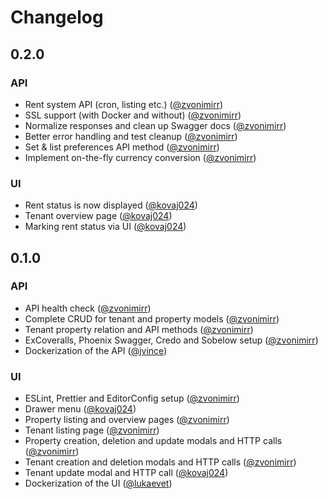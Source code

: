 # Changelog

## 0.2.0
### API
- Rent system API (cron, listing etc.) ([@zvonimirr](https://github.com/zvonimirr))
- SSL support (with Docker and without) ([@zvonimirr](https://github.com/zvonimirr))
- Normalize responses and clean up Swagger docs ([@zvonimirr](https://github.com/zvonimirr))
- Better error handling and test cleanup ([@zvonimirr](https://github.com/zvonimirr))
- Set & list preferences API method ([@zvonimirr](https://github.com/zvonimirr))
- Implement on-the-fly currency conversion ([@zvonimirr](https://github.com/zvonimirr))

### UI
- Rent status is now displayed ([@kovaj024](https://github.com/kovaj024))
- Tenant overview page ([@kovaj024](https://github.com/kovaj024))
- Marking rent status via UI ([@kovaj024](https://github.com/kovaj024))

## 0.1.0

### API
- API health check ([@zvonimirr](https://github.com/zvonimirr))
- Complete CRUD for tenant and property models ([@zvonimirr](https://github.com/zvonimirr))
- Tenant property relation and API methods ([@zvonimirr](https://github.com/zvonimirr))
- ExCoveralls, Phoenix Swagger, Credo and Sobelow setup ([@zvonimirr](https://github.com/zvonimirr))
- Dockerization of the API ([@jvince](https://github.com/jvince))

### UI
- ESLint, Prettier and EditorConfig setup ([@zvonimirr](https://github.com/zvonimirr))
- Drawer menu ([@kovaj024](https://github.com/kovaj024))
- Property listing and overview pages ([@zvonimirr](https://github.com/zvonimirr))
- Tenant listing page ([@zvonimirr](https://github.com/zvonimirr))
- Property creation, deletion and update modals and HTTP calls ([@zvonimirr](https://github.com/zvonimirr))
- Tenant creation and deletion modals and HTTP calls ([@zvonimirr](https://github.com/zvonimirr))
- Tenant update modal and HTTP call ([@kovaj024](https://github.com/kovaj024))
- Dockerization of the UI ([@lukaevet](https://github.com/lukaevet))
